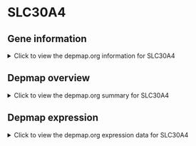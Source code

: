 <h1>SLC30A4</h1>

<h2>Gene information</h2>
<details>
  <summary>Click to view the depmap.org information for SLC30A4</summary>
  <iframe src="https://depmap.org/portal/gene/SLC30A4?tab=about" style="border:none;width:100%;height:800px"></iframe>
</details>

<h2>Depmap overview</h2>
<details>
  <summary>Click to view the depmap.org summary for SLC30A4</summary>
  <iframe src="https://depmap.org/portal/gene/SLC30A4?tab=overview" style="border:none;width:100%;height:800px"></iframe>
</details>

<h2>Depmap expression</h2>
<details>
  <summary>Click to view the depmap.org expression data for SLC30A4</summary>
  <iframe src="https://depmap.org/portal/gene/SLC30A4?tab=characterization" style="border:none;width:100%;height:800px"></iframe>
</details>


<!--
<h2>Reactome Pathway diagram</h2>
PNAME
-->


